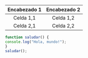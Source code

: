 |       Encabezado 1       |       Encabezado 2       |
|:------------------------:|:------------------------:|
|        Celda 1,1          |         Celda 1,2         |
|        Celda 2,1          |         Celda 2,2         |


```javascript
function saludar() {
console.log("Hola, mundo!");
}
saludar();
```


